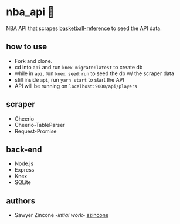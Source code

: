 # nba_api :basketball:
NBA API that scrapes [basketball-reference](basketball-reference.com) to seed the API data.

## how to use
- Fork and clone.
- cd into `api` and run `knex migrate:latest` to create db
- while in `api`, run `knex seed:run` to seed the db w/ the scraper data
- still inside `api`, run `yarn start` to start the API
- API will be running on `localhost:9000/api/players`

## scraper
- Cheerio
- Cheerio-TableParser
- Request-Promise

## back-end
- Node.js
- Express
- Knex
- SQLite

## authors
- Sawyer Zincone -_intial work_- [szincone](https://github.com/szincone)